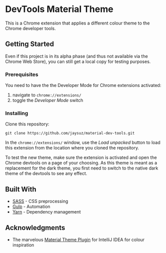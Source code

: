 # DevTools Material Theme

This is a Chrome extension that applies a different colour theme to the Chrome developer tools.

## Getting Started

Even if this project is in its alpha phase (and thus not available via the Chrome Web Store), you can still get a local
copy for testing purposes.

### Prerequisites

You need to have the the Developer Mode for Chrome extensions activated:
1. navigate to ```chrome://extensions/```
2. toggle the _Developer Mode_ switch

### Installing

Clone this repository:

```
git clone https://github.com/jaysuz/material-dev-tools.git
```

In the ```chrome://extensions/``` window, use the _Load unpacked_ button to load this extension from the location where
you cloned the repository.

To test the new theme, make sure the extension is activated and open the Chrome devtools on a page of your choosing. As
this theme is meant as a replacement for the dark theme, you first need to switch to the native dark theme of the 
devtools to see any effect.

## Built With

* [SASS](https://sass-lang.com/) - CSS preprocessing
* [Gulp](https://gulpjs.com/) - Automation
* [Yarn](https://yarnpkg.com/) - Dependency management

## Acknowledgments

* The marvelous [Material Theme Plugin](https://plugins.jetbrains.com/plugin/8006-material-theme-ui) for IntelliJ IDEA for colour inspiration

